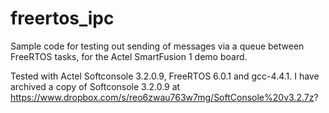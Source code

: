 # freertos_ipc
Sample code for testing out sending of messages via a queue between FreeRTOS tasks, for the Actel SmartFusion 1
demo board.

Tested with Actel Softconsole 3.2.0.9, FreeRTOS 6.0.1 and gcc-4.4.1.  I have archived
a copy of Softconsole 3.2.0.9 at https://www.dropbox.com/s/reo6zwau763w7mg/SoftConsole%20v3.2.7z?
